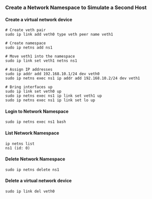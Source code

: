 ### Create a Network Namespace to Simulate a Second Host
#### Create a virtual network device
```
# Create veth pair
sudo ip link add veth0 type veth peer name veth1

# Create namespace
sudo ip netns add ns1

# Move veth1 into the namespace
sudo ip link set veth1 netns ns1

# Assign IP addresses
sudo ip addr add 192.168.10.1/24 dev veth0
sudo ip netns exec ns1 ip addr add 192.168.10.2/24 dev veth1

# Bring interfaces up
sudo ip link set veth0 up
sudo ip netns exec ns1 ip link set veth1 up
sudo ip netns exec ns1 ip link set lo up
```

#### Login to Network Namespace
```
sudo ip netns exec ns1 bash
```

#### List Network Namespace
```
ip netns list
ns1 (id: 0)
```

#### Delete Network Namespace
```
sudo ip netns delete ns1
```

#### Delete a virtual network device
```
sudo ip link del veth0
```

